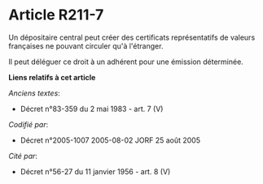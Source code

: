 # Article R211-7

Un dépositaire central peut créer des certificats représentatifs de valeurs françaises ne pouvant circuler qu'à l'étranger.

Il peut déléguer ce droit à un adhérent pour une émission déterminée.

**Liens relatifs à cet article**

_Anciens textes_:

  - Décret n°83-359 du 2 mai 1983 - art. 7 (V)

_Codifié par_:

  - Décret n°2005-1007 2005-08-02 JORF 25 août 2005

_Cité par_:

  - Décret n°56-27 du 11 janvier 1956 - art. 8 (V)
